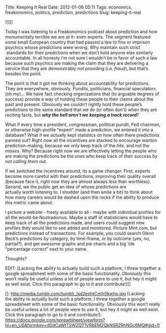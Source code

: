 Title: Keeping It Real
Date: 2012-01-06 05:11
Tags: economics, freakonomics, politics, prediction, predictions
Slug: keeping-it-real

![][]

Today I was listening to a Freakonomics podcast about prediction and how
monumentally terrible we are at it- even experts. The segment featured
some small European country that had passed a law to fine or imprison
psychics whose predictions were wrong. Why maintain such strict
 standards for their predictions when we don’t hold anyone else
similarly accountable. In all honesty I’m not sure I wouldn’t be in
favor of such a law because such psychics are making the claim that they
are delivering a service that they are demonstrably *not* providing
(i.e. *fraud*), but that’s besides the point.

The point is that it got me thinking about accountability for
predictions. They are everywhere, obviously. Pundits, politicians,
financial speculators (oh my)… We have fact checking organizations that
(to arguable degrees of success) provide a way of holding these people
to their claims about the past and present. Obviously we couldn’t
rightly hold these people’s predictions to the same standard that we do
(or often don’t) when they are reciting facts, but ***why the hell
aren’t we keeping a track record***?

What if every time a president, congressman, political pundit, Fed
chairman, or otherwise high-profile “expert” made a prediction, we
entered it into a database? What if we actually kept statistics on how
often there predictions panned out? Right now all the incentives are
stacked to encourage wanton prediction-making, because we only keep
track of the *hits*, and not the *misses*. Why? Because right now we are
effectively letting the people who are making the predictions be the
ones who keep track of their success by *not calling them out*.

If we switched the incentives around, its a game changer. First, experts
become more careful with their predictions, improving their quality
overall (because face it, right now they are almost always less than
worthless). Second, we the public get an idea of whose predictions are
actually worth listening to. I shudder (and then smile a bit) to think
about how many careers would be dashed upon the rocks if the ability to
produce this metric came about.

I picture a website - freely available to all - maybe with individual
profiles for all the would-be Nostradomus. Maybe a staff of
statisticians would have to keep track of all the predictions made, and
users could suggest new profiles they would like to see added and
monitored. Picture Mint.com, but predictions instead of transactions.
For example, you could search Glenn Beck’s predictions by category, by
time-frame, or by outcome (yes, no, partial?), and get awesome graphs
and pie charts and a big ‘ole “percentage correct” next to your name. 

Thoughts?

EDIT: [Lacking the ability to actually build such a platform, I threw
together a google spreadsheet with some of the basic functionality.
Obviously this won’t really be useful unless a lot of people were to use
it, but hey it might as well exist. Click this paragraph to go to it and
contribute!][]

  []: http://media.tumblr.com/tumblr_lxd2ephtCm1r0kwho.jpg
  [Lacking the ability to actually build such a platform, I threw
  together a google spreadsheet with some of the basic functionality.
  Obviously this won’t really be useful unless a lot of people were to
  use it, but hey it might as well exist. Click this paragraph to go to
  it and contribute!]: https://docs.google.com/spreadsheet/viewform?hl=en_US&formkey=dDdCaWtTSWZQT1VRbEM2QkNSR2RhNGc6MQ#gid=0
